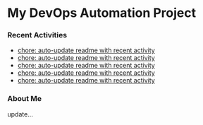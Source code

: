 # My DevOps Automation Project

### Recent Activities
<!-- activity:START -->
- [chore: auto-update readme with recent activity](https://github.com/kaigiii/mybowling-app/commit/9d9872b396841335619394a892c1cac1a8664153)
- [chore: auto-update readme with recent activity](https://github.com/kaigiii/mybowling-app/commit/0cc10a5115628ea7b0a938523fc3279aa8d929f2)
- [chore: auto-update readme with recent activity](https://github.com/kaigiii/mybowling-app/commit/2322d01d3012c42e970925f76b8fc6262f9de1c8)
- [chore: auto-update readme with recent activity](https://github.com/kaigiii/mybowling-app/commit/d0e64c08cf97ed9b68960c6c035ad72cfaf77667)
- [chore: auto-update readme with recent activity](https://github.com/kaigiii/mybowling-app/commit/5de34d605f54f40935730ab2fd59a0d3d7f8f184)
<!-- activity:END -->

### About Me
<!-- MYLINKS:START -->
<!-- MYLINKS:END -->

update...
